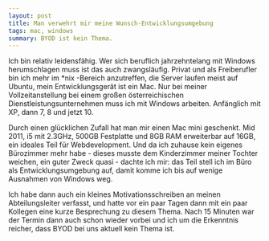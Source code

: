 ```yaml
---
layout: post
title: Man verwehrt mir meine Wunsch-Entwicklungsumgebung
tags: mac, windows
summary: BYOD ist kein Thema.
---
```

Ich bin relativ leidensfähig. Wer sich beruflich jahrzehntelang mit Windows herumschlagen muss ist das auch zwangsläufig. Privat und als Freiberufler bin ich mehr im \*nix -Bereich anzutreffen, die Server laufen meist auf Ubuntu, mein Entwicklungsgerät ist ein Mac. Nur bei meiner Vollzeitanstellung bei einem großen österreichischen Dienstleistungsunternehmen muss ich mit Windows arbeiten. Anfänglich mit XP, dann 7, 8 und jetzt 10.

Durch einen glücklichen Zufall hat man mir einen Mac mini geschenkt. Mid 2011, i5 mit 2.3GHz, 500GB Festplatte und 8GB RAM erweiterbar auf 16GB, ein ideales Teil für Webdevelopment. Und da ich zuhause kein eigenes Bürozimmer mehr habe - dieses musste dem Kinderzimmer meiner Tochter weichen, ein guter Zweck quasi - dachte ich mir: das Teil stell ich im Büro als Entwicklungsumgebung auf, damit komme ich bis auf wenige Ausnahmen von Windows weg.

Ich habe dann auch ein kleines Motivationsschreiben an meinen Abteilungsleiter verfasst, und hatte vor ein paar Tagen dann mit ein paar Kollegen eine kurze Besprechung zu diesem Thema. Nach 15 Minuten war der Termin dann auch schon wieder vorbei und ich um die Erkenntnis reicher, dass BYOD bei uns aktuell kein Thema ist.
